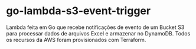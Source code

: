 # go-lambda-s3-event-trigger
Lambda feita em Go que recebe notificações de evento de um Bucket S3 para processar dados de arquivos Excel e armazenar no DynamoDB. Todos os recursos da AWS foram provisionados com Terraform.
